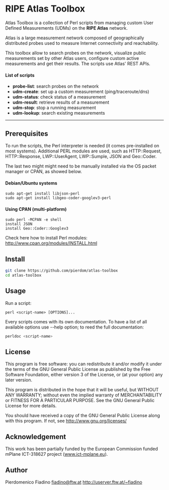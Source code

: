 RIPE Atlas Toolbox
=====================

Atlas Toolbox is a collection of Perl scripts from managing custom User Defined Measurements (UDMs) on the **RIPE Atlas** network.

Atlas is a large measurement network composed of geographically distributed probes used to measure Internet connectivity and reachability.

This toolbox allow to search probes on the network, visualize public measurements set by other Atlas users, configure custom active measurements and get their results. The scripts use Atlas' REST APIs.

#### List of scripts

- **probe-list**: search probes on the network
- **udm-create**: set up a custom measurement (ping/traceroute/dns)
- **udm-status**: check status of a measurement
- **udm-result**: retrieve results of a measurement
- **udm-stop**: stop a running measurement
- **udm-lookup**: search existing measurements

----------

Prerequisites
-------------

To run the scripts, the Perl interpreter is needed (it comes pre-installed on most systems). 
Additional PERL modules are used, such as HTTP::Request, HTTP::Response, LWP::UserAgent, LWP::Sumple, JSON and Geo::Coder.

The last two might might need to be manually installed via the OS packet manager or CPAN, as showed below.

#### Debian/Ubuntu systems

```
sudo apt-get install libjson-perl
sudo apt-get install libgeo-coder-googlev3-perl
```

#### Using CPAN (multi-platform)

```
sudo perl -MCPAN -e shell
install JSON
install Geo::Coder::Googlev3
```

Check here how to install Perl modules: <http://www.cpan.org/modules/INSTALL.html>

Install
-------

```sh
git clone https://github.com/pierdom/atlas-toolbox
cd atlas-toolbox
```

Usage
-----

Run a script:

```
perl <script-name> [OPTIONS]...
```

Every scripts comes with its own documentation. To have a list of all available options use --help option; to reed the full documentation:

```sh
perldoc <script-name>
```

License
-------

This program is free software: you can redistribute it and/or modify
it under the terms of the GNU General Public License as published by
the Free Software Foundation, either version 3 of the License, or
(at your option) any later version.

This program is distributed in the hope that it will be useful,
but WITHOUT ANY WARRANTY; without even the implied warranty of
MERCHANTABILITY or FITNESS FOR A PARTICULAR PURPOSE.  See the
GNU General Public License for more details.

You should have received a copy of the GNU General Public License
along with this program.  If not, see <http://www.gnu.org/licenses/>


Acknowledgement
---------------

This work has been partially funded by the European Commission 
funded mPlane ICT-318627 project (www.ict-mplane.eu).


Author
------

Pierdomenico Fiadino
fiadino@ftw.at
<http://userver.ftw.at/~fiadino>

